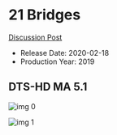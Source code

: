 # 21 Bridges

[Discussion Post](https://www.avsforum.com/threads/bass-eq-for-filtered-movies.2995212/post-59242196)

* Release Date: 2020-02-18
* Production Year: 2019

## DTS-HD MA 5.1

![img 0](https://i.imgur.com/og09DN7.jpg)

![img 1](https://i.imgur.com/3bKyHyw.png)

